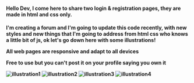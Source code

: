 <h4> Hello Dev, I come here to share two login & registration pages, they are made in html and css only.<h4>
  <p>I'm creating a forum and I'm going to update this code recently, with new styles and new things that I'm going to address from html css who knows a little bit of js, ok let's go down here with some illustrations!</p>
  <p>All web pages are responsive and adapt to all devices</p>
  <p>Free to use but you can't post it on your profile saying you own it</p>
  

 
![illustration1](https://user-images.githubusercontent.com/99710453/154686772-b6d8e923-dcaa-48ca-bd20-6d564f30bc90.PNG)
![illustration2](https://user-images.githubusercontent.com/99710453/154686778-4e311845-834e-447e-a19e-a77ce511b834.PNG)
![illustration3](https://user-images.githubusercontent.com/99710453/154688134-3448d60e-0940-4c4b-9cc9-47772e553bda.PNG)
![illustration4](https://user-images.githubusercontent.com/99710453/154688139-841455a9-55f0-4bf3-a2d3-72d2bb9566be.PNG)
